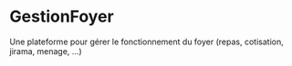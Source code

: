 # GestionFoyer
Une plateforme pour gérer le fonctionnement du foyer (repas, cotisation, jirama,  menage, ...)
